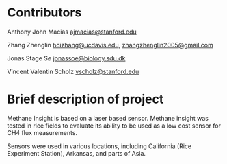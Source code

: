 # Contributors

Anthony John Macias <ajmacias@stanford.edu>

Zhang Zhenglin <hcizhang@ucdavis.edu>, <zhangzhenglin2005@gmail.com>

Jonas Stage Sø <jonassoe@biology.sdu.dk>

Vincent Valentin Scholz <vscholz@stanford.edu> 

# Brief description of project

Methane Insight is based on a laser based sensor. Methane insight was tested in rice fields to evaluate its ability to be used as a low cost sensor for CH4 flux measurements. 

Sensors were used in various locations, including California (Rice Experiment Station), Arkansas, and parts of Asia. 

